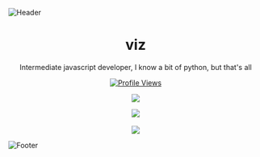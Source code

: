 ![Header](./header.png)

<h1 align="center">viz</h1>
<p align="center">Intermediate javascript developer, I know a bit of python, but that's all</p>
<a href="https://github.com/viz">
  <p align="center">
    <img src="https://komarev.com/ghpvc/?username=viz2222" alt="Profile Views">
  </p>
</a>

<p align="center">
  <img src="https://github-readme-stats.vercel.app/api/?username=viz2222&title_color=4F8CC9&text_color=9f9f9f&show_icons=true&bg_color=00000000&hide_border=true&icon_color=4F8CC9&hide_title=true&count_private=true" />
</p>

<p align="center">
  <img src="https://discord.c99.nl/widget/theme-4/814132672153518141.png" />
  <br />
  <br />
  <img src="https://github-profile-trophy.vercel.app/?username=viz2222&theme=nord&margin-w=15&margin-h=1&column=6" />
</p>

![Footer](./footer.png)

